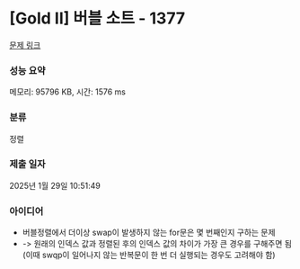 # [Gold II] 버블 소트 - 1377 

[문제 링크](https://www.acmicpc.net/problem/1377) 

### 성능 요약

메모리: 95796 KB, 시간: 1576 ms

### 분류

정렬

### 제출 일자

2025년 1월 29일 10:51:49

### 아이디어
* 버블정렬에서 더이상 swap이 발생하지 않는 for문은 몇 번째인지 구하는 문제
* -> 원래의 인덱스 값과 정렬된 후의 인덱스 값의 차이가 가장 큰 경우를 구해주면 됨 (이때 swqp이 일어나지 않는 반복문이 한 번 더 실행되는 경우도 고려해야 함)
